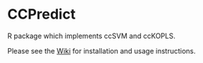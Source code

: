 # CCPredict
R package which implements ccSVM and ccKOPLS.

Please see the [Wiki][1] for installation and usage instructions.

[1]: https://github.com/Anderson-Lab/CCPredict/wiki
